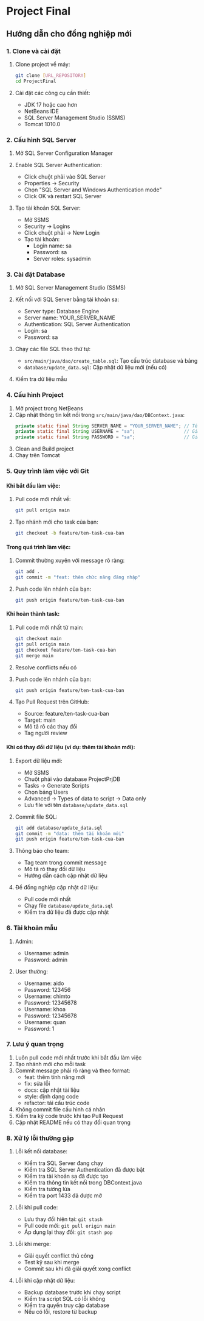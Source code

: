# Project Final

## Hướng dẫn cho đồng nghiệp mới

### 1. Clone và cài đặt
1. Clone project về máy:
   ```bash
   git clone [URL_REPOSITORY]
   cd ProjectFinal
   ```

2. Cài đặt các công cụ cần thiết:
   - JDK 17 hoặc cao hơn
   - NetBeans IDE
   - SQL Server Management Studio (SSMS)
   - Tomcat 1010.0

### 2. Cấu hình SQL Server
1. Mở SQL Server Configuration Manager
2. Enable SQL Server Authentication:
   - Click chuột phải vào SQL Server
   - Properties -> Security
   - Chọn "SQL Server and Windows Authentication mode"
   - Click OK và restart SQL Server

3. Tạo tài khoản SQL Server:
   - Mở SSMS
   - Security -> Logins
   - Click chuột phải -> New Login
   - Tạo tài khoản:
     - Login name: sa
     - Password: sa
     - Server roles: sysadmin

### 3. Cài đặt Database
1. Mở SQL Server Management Studio (SSMS)
2. Kết nối với SQL Server bằng tài khoản sa:
   - Server type: Database Engine
   - Server name: YOUR_SERVER_NAME
   - Authentication: SQL Server Authentication
   - Login: sa
   - Password: sa

3. Chạy các file SQL theo thứ tự:
   - `src/main/java/dao/create_table.sql`: Tạo cấu trúc database và bảng
   - `database/update_data.sql`: Cập nhật dữ liệu mới (nếu có)

4. Kiểm tra dữ liệu mẫu

### 4. Cấu hình Project
1. Mở project trong NetBeans
2. Cập nhật thông tin kết nối trong `src/main/java/dao/DBContext.java`:
   ```java
   private static final String SERVER_NAME = "YOUR_SERVER_NAME"; // Tên máy của bạn
   private static final String USERNAME = "sa";                  // Giữ nguyên
   private static final String PASSWORD = "sa";                  // Giữ nguyên
   ```
3. Clean and Build project
4. Chạy trên Tomcat

### 5. Quy trình làm việc với Git

#### Khi bắt đầu làm việc:
1. Pull code mới nhất về:
   ```bash
   git pull origin main
   ```

2. Tạo nhánh mới cho task của bạn:
   ```bash
   git checkout -b feature/ten-task-cua-ban
   ```

#### Trong quá trình làm việc:
1. Commit thường xuyên với message rõ ràng:
   ```bash
   git add .
   git commit -m "feat: thêm chức năng đăng nhập"
   ```

2. Push code lên nhánh của bạn:
   ```bash
   git push origin feature/ten-task-cua-ban
   ```

#### Khi hoàn thành task:
1. Pull code mới nhất từ main:
   ```bash
   git checkout main
   git pull origin main
   git checkout feature/ten-task-cua-ban
   git merge main
   ```

2. Resolve conflicts nếu có

3. Push code lên nhánh của bạn:
   ```bash
   git push origin feature/ten-task-cua-ban
   ```

4. Tạo Pull Request trên GitHub:
   - Source: feature/ten-task-cua-ban
   - Target: main
   - Mô tả rõ các thay đổi
   - Tag người review

#### Khi có thay đổi dữ liệu (ví dụ: thêm tài khoản mới):
1. Export dữ liệu mới:
   - Mở SSMS
   - Chuột phải vào database ProjectPrjDB
   - Tasks -> Generate Scripts
   - Chọn bảng Users
   - Advanced -> Types of data to script -> Data only
   - Lưu file với tên `database/update_data.sql`

2. Commit file SQL:
   ```bash
   git add database/update_data.sql
   git commit -m "data: thêm tài khoản mới"
   git push origin feature/ten-task-cua-ban
   ```

3. Thông báo cho team:
   - Tag team trong commit message
   - Mô tả rõ thay đổi dữ liệu
   - Hướng dẫn cách cập nhật dữ liệu

4. Để đồng nghiệp cập nhật dữ liệu:
   - Pull code mới nhất
   - Chạy file `database/update_data.sql`
   - Kiểm tra dữ liệu đã được cập nhật

### 6. Tài khoản mẫu
1. Admin:
   - Username: admin
   - Password: admin

2. User thường:
   - Username: aido
   - Password: 123456
   - Username: chimto
   - Password: 12345678
   - Username: khoa
   - Password: 12345678
   - Username: quan
   - Password: 1

### 7. Lưu ý quan trọng
1. Luôn pull code mới nhất trước khi bắt đầu làm việc
2. Tạo nhánh mới cho mỗi task
3. Commit message phải rõ ràng và theo format:
   - feat: thêm tính năng mới
   - fix: sửa lỗi
   - docs: cập nhật tài liệu
   - style: định dạng code
   - refactor: tái cấu trúc code
4. Không commit file cấu hình cá nhân
5. Kiểm tra kỹ code trước khi tạo Pull Request
6. Cập nhật README nếu có thay đổi quan trọng

### 8. Xử lý lỗi thường gặp
1. Lỗi kết nối database:
   - Kiểm tra SQL Server đang chạy
   - Kiểm tra SQL Server Authentication đã được bật
   - Kiểm tra tài khoản sa đã được tạo
   - Kiểm tra thông tin kết nối trong DBContext.java
   - Kiểm tra tường lửa
   - Kiểm tra port 1433 đã được mở

2. Lỗi khi pull code:
   - Lưu thay đổi hiện tại: `git stash`
   - Pull code mới: `git pull origin main`
   - Áp dụng lại thay đổi: `git stash pop`

3. Lỗi khi merge:
   - Giải quyết conflict thủ công
   - Test kỹ sau khi merge
   - Commit sau khi đã giải quyết xong conflict 

4. Lỗi khi cập nhật dữ liệu:
   - Backup database trước khi chạy script
   - Kiểm tra script SQL có lỗi không
   - Kiểm tra quyền truy cập database
   - Nếu có lỗi, restore từ backup 